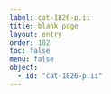 ```yaml
---
label: cat-1826-p.ii
title: blank page
layout: entry
order: 102
toc: false
menu: false
object:
  - id: "cat-1826-p.ii"
---
```

